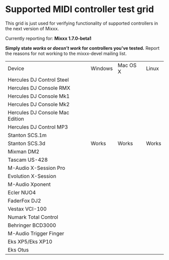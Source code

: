 # Supported MIDI controller test grid

This grid is just used for verifying functionality of supported
controllers in the next version of Mixxx.

Currently reporting for: **Mixxx 1.7.0-beta1**

**Simply state *works* or *doesn't work* for controllers you've
tested.** Report the reasons for not working to the mixxx-devel mailing
list.

|                                 |         |          |       |
| ------------------------------- | ------- | -------- | ----- |
| Device                          | Windows | Mac OS X | Linux |
| Hercules DJ Control Steel       |         |          |       |
| Hercules DJ Console RMX         |         |          |       |
| Hercules DJ Console Mk1         |         |          |       |
| Hercules DJ Console Mk2         |         |          |       |
| Hercules DJ Console Mac Edition |         |          |       |
| Hercules DJ Control MP3         |         |          |       |
| Stanton SCS.1m                  |         |          |       |
| Stanton SCS.3d                  | Works   | Works    | Works |
| Mixman DM2                      |         |          |       |
| Tascam US-428                   |         |          |       |
| M-Audio X-Session Pro           |         |          |       |
| Evolution X-Session             |         |          |       |
| M-Audio Xponent                 |         |          |       |
| Ecler NUO4                      |         |          |       |
| FaderFox DJ2                    |         |          |       |
| Vestax VCI-100                  |         |          |       |
| Numark Total Control            |         |          |       |
| Behringer BCD3000               |         |          |       |
| M-Audio Trigger Finger          |         |          |       |
| Eks XP5/Eks XP10                |         |          |       |
| Eks Otus                        |         |          |       |
